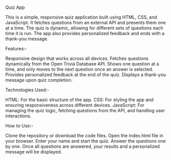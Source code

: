 Quiz App

This is a simple, responsive quiz application built using HTML, CSS, and JavaScript. It fetches questions from an external API and presents them one at a time. The quiz is dynamic, allowing for different sets of questions each time it is run. The app also provides personalized feedback and ends with a thank-you message.

Features:-

Responsive design that works across all devices.
Fetches questions dynamically from the Open Trivia Database API.
Shows one question at a time, and only moves to the next question once an answer is selected.
Provides personalized feedback at the end of the quiz.
Displays a thank-you message upon quiz completion.


Technologies Used:-

HTML: For the basic structure of the app.
CSS: For styling the app and ensuring responsiveness across different devices.
JavaScript: For managing the quiz logic, fetching questions from the API, and handling user interactions.


How to Use:-

Clone the repository or download the code files.
Open the index.html file in your browser.
Enter your name and start the quiz.
Answer the questions one by one.
Once all questions are answered, your results and a personalized message will be displayed.